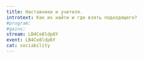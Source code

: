 ```yaml
---
title: Наставники и учителя.
introtext: Как их найти и где взять подходящего?
#program:
#gains:
stream: LB4Ce8ldp6Y
event: LB4Ce8ldp6Y
cat: sociability
---
```

